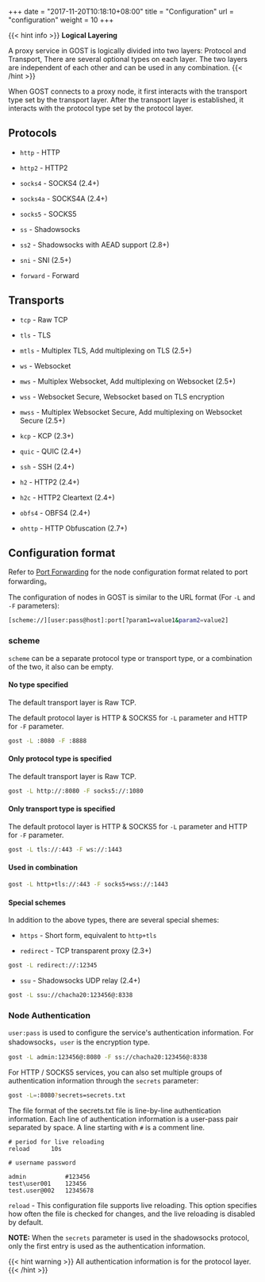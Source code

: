 +++
date = "2017-11-20T10:18:10+08:00"
title = "Configuration"
url = "configuration"
weight = 10
+++

{{< hint info >}}
**Logical Layering**

A proxy service in GOST is logically divided into two layers: Protocol and Transport, There are several optional types on each layer. The two layers are independent of each other and can be used in any combination.
{{< /hint >}}

When GOST connects to a proxy node, it first interacts with the transport type set by the transport layer. After the transport layer is established, it interacts with the protocol type set by the protocol layer.

## Protocols

* `http` - HTTP

* `http2` - HTTP2

* `socks4` - SOCKS4 (2.4+)

* `socks4a` - SOCKS4A (2.4+)

* `socks5` - SOCKS5

* `ss` - Shadowsocks

* `ss2` - Shadowsocks with AEAD support (2.8+)

* `sni` - SNI (2.5+)

* `forward` - Forward

## Transports

* `tcp` - Raw TCP

* `tls` - TLS

* `mtls` - Multiplex TLS, Add multiplexing on TLS (2.5+)

* `ws` - Websocket

* `mws` - Multiplex Websocket, Add multiplexing on Websocket (2.5+)

* `wss` - Websocket Secure, Websocket based on TLS encryption

* `mwss` - Multiplex Websocket Secure, Add multiplexing on Websocket Secure (2.5+)

* `kcp` - KCP (2.3+)

* `quic` - QUIC (2.4+)

* `ssh` - SSH (2.4+)

* `h2` - HTTP2 (2.4+)

* `h2c` - HTTP2 Cleartext (2.4+)

* `obfs4` - OBFS4 (2.4+)

* `ohttp` - HTTP Obfuscation (2.7+)

## Configuration format

Refer to [Port Forwarding](../port-forwarding/) for the node configuration format related to port forwarding。

The configuration of nodes in GOST is similar to the URL format (For `-L` and `-F` parameters):

```bash
[scheme://][user:pass@host]:port[?param1=value1&param2=value2]
```


### **scheme** 

`scheme` can be a separate protocol type or transport type, or a combination of the two, it also can be empty.

#### No type specified

The default transport layer is Raw TCP.

The default protocol layer is HTTP & SOCKS5 for `-L` parameter and HTTP for `-F` parameter.

```bash
gost -L :8080 -F :8888
```

#### Only protocol type is specified

The default transport layer is Raw TCP.

```bash
gost -L http://:8080 -F socks5://:1080
```

#### Only transport type is specified

The default protocol layer is HTTP & SOCKS5 for `-L` parameter and HTTP for `-F` parameter.

```bash
gost -L tls://:443 -F ws://:1443
```

#### Used in combination

```bash
gost -L http+tls://:443 -F socks5+wss://:1443
```

#### Special schemes

In addition to the above types, there are several special shemes:

* `https` - Short form, equivalent to `http+tls`

* `redirect` - TCP transparent proxy (2.3+)

 ```bash
 gost -L redirect://:12345
 ```

* `ssu` - Shadowsocks UDP relay (2.4+)

```bash
gost -L ssu://chacha20:123456@:8338
```

### **Node Authentication**

`user:pass` is used to configure the service's authentication information. For shadowsocks，`user` is the encryption type.

```bash
gost -L admin:123456@:8080 -F ss://chacha20:123456@:8338
```

For HTTP / SOCKS5 services, you can also set multiple groups of authentication information through the `secrets` parameter:

```bash
gost -L=:8080?secrets=secrets.txt
```

The file format of the secrets.txt file is line-by-line authentication information. Each line of authentication information is a user-pass pair separated by space. A line starting with `#` is a comment line.

```text
# period for live reloading
reload      10s

# username password

admin           #123456
test\user001    123456
test.user@002   12345678
```

`reload` - This configuration file supports live reloading. This option specifies how often the file is checked for changes, and the live reloading is disabled by default.

**NOTE:** When the `secrets` parameter is used in the shadowsocks protocol, only the first entry is used as the authentication information.

{{< hint warning >}}
All authentication information is for the protocol layer.
{{< /hint >}}
